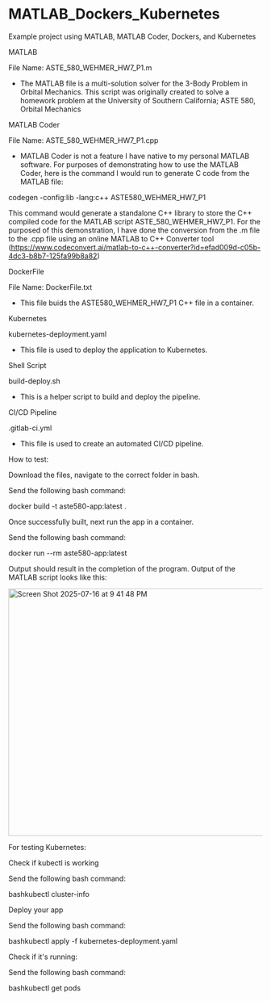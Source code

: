 # MATLAB_Dockers_Kubernetes
Example project using MATLAB, MATLAB Coder, Dockers, and Kubernetes


MATLAB

File Name: ASTE_580_WEHMER_HW7_P1.m
- The MATLAB file is a multi-solution solver for the 3-Body Problem in Orbital Mechanics. This script was originally created to solve a homework problem at the University of Southern California; ASTE 580, Orbital Mechanics


MATLAB Coder

File Name: ASTE_580_WEHMER_HW7_P1.cpp
- MATLAB Coder is not a feature I have native to my personal MATLAB software. For purposes of demonstrating how to use the MATLAB Coder, here is the command I would run to generate C code from the MATLAB file:

codegen -config:lib -lang:c++ ASTE580_WEHMER_HW7_P1

This command would generate a standalone C++ library to store the C++ compiled code for the MATLAB script ASTE_580_WEHMER_HW7_P1. For the purposed of this demonstration, I have done the conversion from the .m file to the .cpp file using an online MATLAB to C++ Converter tool (https://www.codeconvert.ai/matlab-to-c++-converter?id=efad009d-c05b-4dc3-b8b7-125fa99b8a82)


DockerFile

File Name: DockerFile.txt

- This file buids the ASTE580_WEHMER_HW7_P1 C++ file in a container.

Kubernetes

kubernetes-deployment.yaml

- This file is used to deploy the application to Kubernetes.

Shell Script

build-deploy.sh

- This is a helper script to build and deploy the pipeline.


CI/CD Pipeline

.gitlab-ci.yml

- This file is used to create an automated CI/CD pipeline.





How to test:


Download the files, navigate to the correct folder in bash.


Send the following bash command:

docker build -t aste580-app:latest .


Once successfully built, next run the app in a container.


Send the following bash command:

docker run --rm aste580-app:latest


Output should result in the completion of the program. Output of the MATLAB script looks like this:

<img width="552" height="490" alt="Screen Shot 2025-07-16 at 9 41 48 PM" src="https://github.com/user-attachments/assets/fee260b6-4d63-4078-8fe4-77c05f2d5e13" />


For testing Kubernetes:


Check if kubectl is working


Send the following bash command:

bashkubectl cluster-info



Deploy your app


Send the following bash command:

bashkubectl apply -f kubernetes-deployment.yaml


Check if it's running:


Send the following bash command:

bashkubectl get pods



